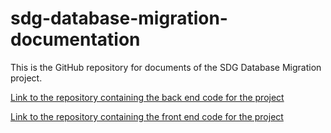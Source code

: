 # sdg-database-migration-documentation
This is the GitHub repository for documents of the SDG Database Migration project.

[Link to the repository containing the back end code for the project](https://github.com/kylehslee/nycdot-db-service)

[Link to the repository containing the front end code for the project](https://github.com/kylehslee/nycdot-client)